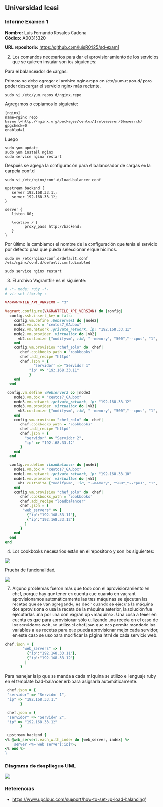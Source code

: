 ## Universidad Icesi <br />

### Informe Examen 1 <br />

**Nombre:** Luis Fernando Rosales Cadena <br />
**Código:** A00315320 <br />

**URL repositorio:** https://github.com/luisR0425/sd-exam1  <br />

2) Los comandos necesarios para dar el aprovisionamiento de los servicios que se quieren instalar son los siguientes:<br />

Para el balanceador de cargas:<br />

Primero se debe agregar el archivo nginx.repo en /etc/yum.repos.d/ para poder descargar el servicio nginx más reciente.<br />

```
sudo vi /etc/yum.repos.d/nginx.repo
```

Agregamos o copiamos lo siguiente:<br />

```
[nginx]
name=nginx repo
baseurl=http://nginx.org/packages/centos/$releasever/$basearch/
gpgcheck=0
enabled=1
```

Luego<br />

```
sudo yum update
sudo yum install nginx
sudo service nginx restart
```

Después se agrega la configuración para el balanceador de cargas en la carpeta conf.d<br />

```
sudo vi /etc/nginx/conf.d/load-balancer.conf

upstream backend {
   server 192.168.33.11;
   server 192.168.33.12;
}

server {
   listen 80;

   location / {
         proxy_pass http://backend;
   }
}
```

Por último le cambiamos el nombre de la configuración que tenía el servicio por defecto para que pueda seleccionar el que hicimos.<br />

```
sudo mv /etc/nginx/conf.d/default.conf /etc/nginx/conf.d/default.conf.disabled

sudo service nginx restart
```

3) El archivo Vagrantfile es el siguiente:
```ruby
# -*- mode: ruby -*-
# vi: set ft=ruby :

VAGRANTFILE_API_VERSION = "2"

Vagrant.configure(VAGRANTFILE_API_VERSION) do |config|
  config.ssh.insert_key = false
    config.vm.define :Webserver1 do |node2|
    node2.vm.box = "centos7_GA.box"
    node2.vm.network :private_network, ip: "192.168.33.11"
    node2.vm.provider :virtualbox do |vb2|
      vb2.customize ["modifyvm", :id, "--memory", "500","--cpus", "1", "--name", "Webserver1" ]
    end
    config.vm.provision "chef_solo" do |chef|
       chef.cookbooks_path = "cookbooks"
       chef.add_recipe "httpd"
       chef.json = {
		     "servidor" => "Servidor 1",
	       "ip" => "192.168.33.11"
		   }
    end
  end

 config.vm.define :Webserver2 do |node3|
    node3.vm.box = "centos7_GA.box"
    node3.vm.network :private_network, ip: "192.168.33.12"
    node3.vm.provider :virtualbox do |vb3|
      vb3.customize ["modifyvm", :id, "--memory", "500","--cpus", "1", "--name", "Webserver2" ]
    end
    config.vm.provision "chef_solo" do |chef|
       chef.cookbooks_path = "cookbooks"
       chef.add_recipe "httpd"
       chef.json = {
         "servidor" => "Servidor 2",
         "ip" => "192.168.33.12"
       }
    end
  end

  config.vm.define :LoadBalancer do |node1|
    node1.vm.box = "centos7_GA.box"
    node1.vm.network :private_network, ip: "192.168.33.10"
    node1.vm.provider :virtualbox do |vb1|
      vb1.customize ["modifyvm", :id, "--memory", "500","--cpus", "1", "--name", "LoadBalancer" ]
    end
    config.vm.provision "chef_solo" do |chef|
       chef.cookbooks_path = "cookbooks"
       chef.add_recipe "loadbalancer"
       chef.json = {
        "web_servers" => [
          {"ip":"192.168.33.11"},
          {"ip":"192.168.33.12"}
         ]
       }
    end
  end
end
```

4) Los cookbooks necesarios están en el repositorio y son los siguientes:<br />

![](https://i.imgur.com/9n9wmvk.png)

Prueba de funcionalidad.

![](https://i.imgur.com/DttUytB.gif)

7) Alguno problemas fueron más que todo con el aprovisionamiento en chef, porque hay que tener en cuenta que cuando en vagrant aprovisionamos automáticamente las tres máquinas se ejecutan las recetas que se van agregando, es decir cuando se ejecuta la máquina dos aprovisiona o usa la receta de la máquina anterior, la solución fue ejecutarlas una por una con vagran up <máquina>. Una cosa a tener en cuenta es que para aprovisionar sólo utilizando una receta en el caso de los servidores web, se utiliza el chef.json que nos permite mandarle las variables a las recetas para que pueda aprovisionar mejor cada servidor, en este caso se uso para modificar la página html de cada servicio web.<br />

```ruby
chef.json = {
        "web_servers" => [
          {"ip":"192.168.33.11"},
          {"ip":"192.168.33.12"}
         ]
       }
```

Para manejar la Ip que se manda a cada máquina se utilizo el lenguaje ruby en el template load-balancer.erb para asignarla automáticamente.
 
```ruby
 chef.json = {
 "servidor" => "Servidor 1",
 "ip" => "192.168.33.11"
       }
```

```ruby
 chef.json = {
 "servidor" => "Servidor 2",
 "ip" => "192.168.33.12"
       }
```

```ruby
 upstream backend {
<% @web_servers.each_with_index do |web_server, index| %>
    server <%= web_server[:ip]%>;
<% end %>
}
```

### Diagrama de despliegue UML
![](https://lh6.googleusercontent.com/zrQ7Skl2YUb4vq9Pxhuntsn_ODcjpB-7eLPP6dl2PaZ2GT_wL8GHe8j1S0xrmLXZlh0m9ErvXFssfUFFiaP_=w1209-h671)

### Referencias
- https://www.upcloud.com/support/how-to-set-up-load-balancing/
